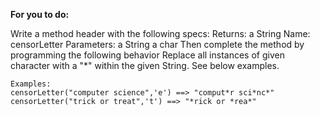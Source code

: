 **For you to do:**

Write a method header with the following specs:
Returns:
a String
Name:
censorLetter
Parameters:
a String
a char
Then complete the method by programming the following behavior
Replace all instances of given character with a "*" within the given String.
See below examples.

```
Examples:
censorLetter("computer science",'e') ==> "comput*r sci*nc*"
censorLetter("trick or treat",'t') ==> "*rick or *rea*"
```